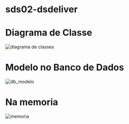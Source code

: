 # sds02-dsdeliver

# Diagrama de Classe
![diagrama de classes](https://user-images.githubusercontent.com/60756219/120735351-d5859b00-c4c0-11eb-9487-32d4e54b521a.png)


# Modelo no Banco de Dados
![db_modelo](https://user-images.githubusercontent.com/60756219/120735369-de766c80-c4c0-11eb-9bd3-6d87001c1757.png)


# Na memoria
![memoria](https://user-images.githubusercontent.com/60756219/120735390-eafac500-c4c0-11eb-8006-621279073b18.png)
